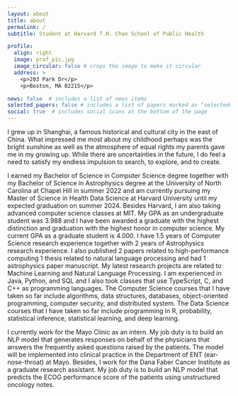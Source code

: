 ```yaml
---
layout: about
title: about
permalink: /
subtitle: Student at Harvard T.H. Chan School of Public Health

profile:
  align: right
  image: prof_pic.jpg
  image_circular: false # crops the image to make it circular
  address: >
    <p>203 Park Dr</p>
    <p>Boston, MA 02215</p>

news: false  # includes a list of news items
selected_papers: false # includes a list of papers marked as "selected={true}"
social: true  # includes social icons at the bottom of the page
---
```


I grew up in Shanghai, a famous historical and cultural city in the east of China. What impressed me most about my childhood perhaps was the bright sunshine as well as the atmosphere of equal rights my parents gave me in my growing up. While there are uncertainties in the future, I do feel a need to satisfy my endless impulsion to search, to explore, and to create.

I earned my Bachelor of Science in Computer Science degree together with my Bachelor of Science in Astrophysics degree at the University of North Carolina at Chapel Hill in summer 2022 and am currently pursuing my Master of Science in Health Data Science at Harvard University until my expected graduation on summer 2024. Besides Harvard, I am also taking advanced computer science classes at MIT. My GPA as an undergraduate student was 3.988 and I have been awarded a graduate with the highest distinction and graduation with the highest honor in computer science. My current GPA as a graduate student is 4.000. I have 1.5 years of Computer Science research experience together with 2 years of Astrophysics research experience. I also published 2 papers related to high-performance computing 1 thesis related to natural language processing and had 1 astrophysics paper manuscript. My latest research projects are related to Machine Learning and Natural Language Processing. I am experienced in Java, Python, and SQL and I also took classes that use TypeScript, C, and C++ as programming languages. The Computer Science courses that I have taken so far include algorithms, data structures, databases, object-oriented programming, computer security, and distributed system. The Data Science courses that I have taken so far include programming in R, probability, statistical inference, statistical learning, and deep learning.

I currently work for the Mayo Clinic as an intern. My job duty is to build an NLP model that generates responses on behalf of the physicians that answers the frequently asked questions raised by the patients. The model will be implemented into clinical practice in the Department of ENT (ear-nose-throat) at Mayo. Besides, I work for the Dana Faber Cancer Institute as a graduate research assistant. My job duty is to build an NLP model that predicts the ECOG performance score of the patients using unstructured oncology notes.
